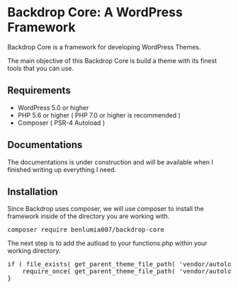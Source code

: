 # Backdrop Core: A WordPress Framework
Backdrop Core is a framework for developing WordPress Themes.

The main objective of this Backdrop Core is build a theme with its finest tools that you can use.

## Requirements
- WordPress 5.0 or higher
- PHP 5.6 or higher ( PHP 7.0 or higher is recommended )
- Composer ( PSR-4 Autoload )

## Documentations
The documentations is under construction and will be available when I finished writing up everything I need.

## Installation
Since Backdrop uses composer, we will use composer to install the framework inside of the directory you are working with.

<pre>
composer require benlumia007/backdrop-core
</pre>

The next step is to add the autload to your functions.php within your working directory.

<pre>
if ( file_exists( get_parent_theme_file_path( 'vendor/autoload.php' ) ) ) {
	require_once( get_parent_theme_file_path( 'vendor/autoload.php' ) );
}
</pre>